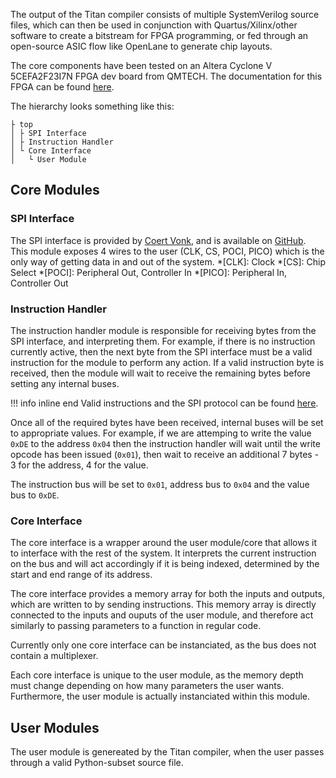 The output of the Titan compiler consists of multiple SystemVerilog source files, which can then be used in conjunction with Quartus/Xilinx/other software to create a bitstream for FPGA programming, or fed through an open-source ASIC flow like OpenLane to generate chip layouts.

The core components have been tested on an Altera Cyclone V 5CEFA2F23I7N FPGA dev board from QMTECH. The documentation for this FPGA can be found [here](https://github.com/ChinaQMTECH/QM_CYCLONE_V/tree/master/5CEFA2F23).

The hierarchy looks something like this:
```
├ top
│ ├ SPI Interface
│ ├ Instruction Handler
│ └ Core Interface
│   └ User Module 
```

## Core Modules
### SPI Interface
The SPI interface is provided by [Coert Vonk](http://coertvonk.com/hw/math-talk/introduction-13067), and is available on [GitHub](https://github.com/cvonk/FPGA_SPI). This module exposes 4 wires to the user (CLK, CS, POCI, PICO) which is the only way of getting data in and out of the system. 
*[CLK]: Clock
*[CS]: Chip Select
*[POCI]: Peripheral Out, Controller In
*[PICO]: Peripheral In, Controller Out

### Instruction Handler

The instruction handler module is responsible for receiving bytes from the SPI interface, and interpreting them. For example, if there is no instruction currently active, then the next byte from the SPI interface must be a valid instruction for the module to perform any action. If a valid instruction byte is received, then the module will wait to receive the remaining bytes before setting any internal buses.

!!! info inline end
    Valid instructions and the SPI protocol can be found [here](../comms/#protocol-reference).

Once all of the required bytes have been received, internal buses will be set to appropriate values. For example, if we are attemping to write the value ``0xDE`` to the address ``0x04`` then the instruction handler will wait until the write opcode has been issued (``0x01``), then wait to receive an additional 7 bytes - 3 for the address, 4 for the value.

The instruction bus will be set to ``0x01``, address bus to ``0x04`` and the value bus to ``0xDE``.


### Core Interface
The core interface is a wrapper around the user module/core that allows it to interface with the rest of the system. It interprets the current instruction on the bus and will act accordingly if it is being indexed, determined by the start and end range of its address. 

The core interface provides a memory array for both the inputs and outputs, which are written to by sending instructions. This memory array is directly connected to the inputs and ouputs of the user module, and therefore act similarly to passing parameters to a function in regular code.

Currently only one core interface can be instanciated, as the bus does not contain a multiplexer.

Each core interface is unique to the user module, as the memory depth must change depending on how many parameters the user wants. Furthermore, the user module is actually instanciated within this module.

## User Modules
The user module is genereated by the Titan compiler, when the user passes through a valid Python-subset source file.